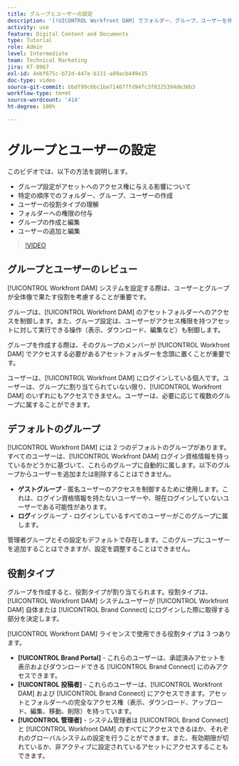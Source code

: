 ```yaml
---
title: グループとユーザーの設定
description: '[!UICONTROL Workfront DAM] でフォルダー、グループ、ユーザーを作成する方法を説明します。ユーザーの役割タイプを理解し、フォルダーに権限を付与します。'
activity: use
feature: Digital Content and Documents
type: Tutorial
role: Admin
level: Intermediate
team: Technical Marketing
jira: KT-8967
exl-id: 4ebf675c-b72d-447e-b131-a89acb449e15
doc-type: video
source-git-commit: bbdf99c6bc1be714077fd94fc3f8325394de36b3
workflow-type: tm+mt
source-wordcount: '414'
ht-degree: 100%

---
```


# グループとユーザーの設定

このビデオでは、以下の方法を説明します。

* グループ設定がアセットへのアクセス権に与える影響について
* 特定の順序でのフォルダー、グループ、ユーザーの作成
* ユーザーの役割タイプの理解
* フォルダーへの権限の付与
* グループの作成と編集
* ユーザーの追加と編集

>[!VIDEO](https://video.tv.adobe.com/v/335230/?quality=12&learn=on&enablevpops=1)

## グループとユーザーのレビュー

[!UICONTROL Workfront DAM] システムを設定する際は、ユーザーとグループが全体像で果たす役割を考慮することが重要です。

グループは、[!UICONTROL Workfront DAM] のアセットフォルダーへのアクセスを制御します。また、グループ設定は、ユーザーがアクセス権限を持つアセットに対して実行できる操作（表示、ダウンロード、編集など）も制御します。

グループを作成する際は、そのグループのメンバーが [!UICONTROL Workfront DAM] でアクセスする必要があるアセットフォルダーを念頭に置くことが重要です。

ユーザーは、[!UICONTROL Workfront DAM] にログインしている個人です。ユーザーは、グループに割り当てられていない限り、[!UICONTROL Workfront DAM] のいずれにもアクセスできません。ユーザーは、必要に応じて複数のグループに属することができます。

## デフォルトのグループ

[!UICONTROL Workfront DAM] には 2 つのデフォルトのグループがあります。すべてのユーザーは、[!UICONTROL Workfront DAM] ログイン資格情報を持っているかどうかに基づいて、これらのグループに自動的に属します。以下のグループからユーザーを追加または削除することはできません。

* **ゲストグループ** - 匿名ユーザーのアクセスを制御するために使用します。これは、ログイン資格情報を持たないユーザーや、現在ログインしていないユーザーである可能性があります。
* **ログ**&#x200B;イングループ - ログインしているすべてのユーザーがこのグループに属します。

管理者グループとその設定もデフォルトで存在します。このグループにユーザーを追加することはできますが、設定を調整することはできません。

## 役割タイプ

グループを作成すると、役割タイプが割り当てられます。役割タイプは、[!UICONTROL Workfront DAM] システムユーザーが [!UICONTROL Workfront DAM] 自体または [!UICONTROL Brand Connect] にログインした際に取得する部分を決定します。

[!UICONTROL Workfront DAM] ライセンスで使用できる役割タイプは 3 つあります。

* **[!UICONTROL Brand Portal]** - これらのユーザーは、承認済みアセットを表示およびダウンロードできる [!UICONTROL Brand Connect] にのみアクセスできます。
* **[!UICONTROL 投稿者]** - これらのユーザーは、[!UICONTROL Workfront DAM] および [!UICONTROL Brand Connect] にアクセスできます。アセットとフォルダーへの完全なアクセス権（表示、ダウンロード、アップロード、編集、移動、削除）を持っています。
* **[!UICONTROL 管理者]** - システム管理者は [!UICONTROL Brand Connect] と [!UICONTROL Workfront DAM] のすべてにアクセスできるほか、それぞれのグローバルシステムの設定を行うことができます。また、有効期限が切れているか、非アクティブに設定されているアセットにアクセスすることもできます。

<!-- 
Learn more graphic & documentation article link, below
* Understanding the difference between Workfront licenses and Workfront DAM role types
* -->
